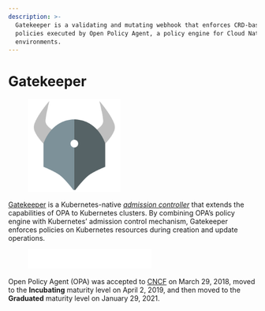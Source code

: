 ```yaml
---
description: >-
  Gatekeeper is a validating and mutating webhook that enforces CRD-based
  policies executed by Open Policy Agent, a policy engine for Cloud Native
  environments.
---
```


# Gatekeeper

<figure><img src="../../../.gitbook/assets/opa.png" alt="" width="188"><figcaption></figcaption></figure>

[Gatekeeper](https://open-policy-agent.github.io/gatekeeper/website/docs) is a Kubernetes-native [_admission controller_](https://kubernetes.io/docs/reference/access-authn-authz/admission-controllers/?ref=blog.sighup.io) that extends the capabilities of OPA to Kubernetes clusters. By combining OPA’s policy engine with Kubernetes’ admission control mechanism, Gatekeeper enforces policies on Kubernetes resources during creation and update operations.

<figure><img src="../../../.gitbook/assets/cncf.png" alt=""><figcaption></figcaption></figure>

Open Policy Agent (OPA) was accepted to [CNCF](https://www.cncf.io/projects/open-policy-agent-opa) on March 29, 2018, moved to the **Incubating** maturity level on April 2, 2019, and then moved to the **Graduated** maturity level on January 29, 2021.
